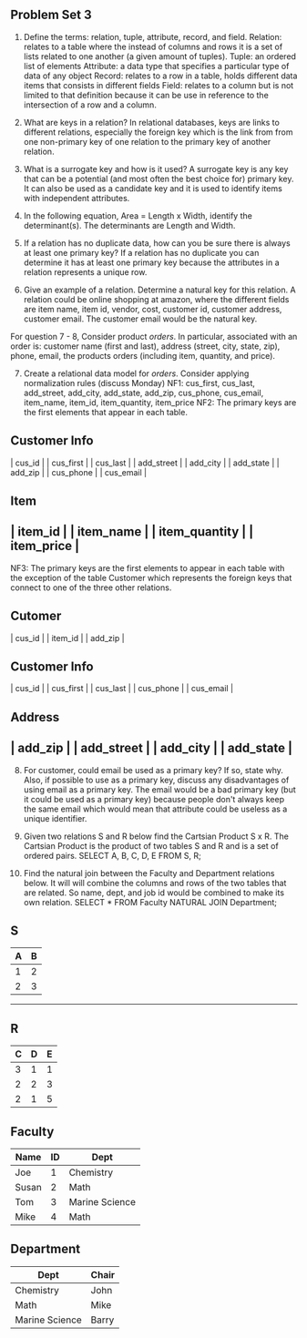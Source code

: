 ## Problem Set 3 

1. Define the terms: relation, tuple, attribute, record, and field.
Relation: relates to a table where the instead of columns and rows it is a set of lists related to one another (a given amount of tuples).
Tuple: an ordered list of elements
Attribute: a data type that specifies a particular type of data of any object
Record: relates to a row in a table, holds different data items that consists in different fields
Field: relates to a column but is not limited to that definition because it can be use in reference to the intersection of a row and a column.

2. What are keys in a relation?
In relational databases, keys are links to different relations, especially the foreign key which is the link from from one non-primary key of one relation to the primary key of another relation.

3. What is a surrogate key and how is it used?
A surrogate key is any key that can be a potential (and most often the best choice for) primary key. It can also be used as a candidate key and it is used to identify items with independent attributes.

4. In the following equation, Area = Length x Width, identify the determinant(s).
The determinants are Length and Width.

5. If a relation has no duplicate data, how can you be sure there is always at least one primary key?
If a relation has no duplicate you can determine it has at least one primary key because the attributes in a relation represents a unique row.

6. Give an example of a relation.  Determine a natural key for this relation.
A relation could be online shopping at amazon, where the different fields are item name, item id, vendor, cost, customer id, customer address, customer email. The customer email would be the natural key. 

  For question 7 - 8, Consider product *orders*.  In particular, associated with an order is: customer name (first and last), address (street, city, state, zip), phone, email, the products orders (including item, quantity, and price).  

7. Create a relational data model for *orders*.  Consider applying normalization rules (discuss Monday)
NF1: cus_first, cus_last, add_street, add_city, add_state, add_zip, cus_phone, cus_email, item_name, item_id, item_quantity, item_price
NF2: The primary keys are the first elements that appear in each table.

Customer Info
--------
| cus_id |
| cus_first |
| cus_last |
| add_street |
| add_city |
| add_state |
| add_zip |
| cus_phone |
| cus_email |

Item
--------
| item_id |
| item_name |
| item_quantity |
| item_price |
--------------
NF3: The primary keys are the first elements to appear in each table with the exception of the table Customer which represents the foreign keys that connect to one of the three other relations.

Cutomer
-------
| cus_id |
| item_id |
| add_zip |

Customer Info
------------
| cus_id |
| cus_first |
| cus_last |
| cus_phone |
| cus_email |

Address
--------
| add_zip |
| add_street |
| add_city |
| add_state |
------------

8. For customer, could email be used as a primary key?  If so, state why.  Also, if possible to use as a primary key, discuss any disadvantages of using email as a primary key.
The email would be a bad primary key (but it could be used as a primary key) because people don't always keep the same email which would mean that attribute could be useless as a unique identifier.

9. Given two relations S and R below find the Cartsian Product S x R. 
The Cartsian Product is the product of two tables S and R and is a set of ordered pairs.
SELECT A, B, C, D, E FROM S, R;

10. Find the natural join between the Faculty and Department relations below.
It will will combine the columns and rows of the two tables that are related. So name, dept, and job id would be combined to make its own relation.
SELECT * FROM  Faculty NATURAL JOIN Department;

S
--------------
| A | B |
|---|---|
| 1 | 2 |
| 2 | 3 |
---------

R
------------
| C | D | E |
|---|---|---|
| 3 | 1 | 1 |
| 2 | 2 | 3 |
| 2 | 1 | 5 |



Faculty
--------------
| Name | ID | Dept |
|-------|----|----------------|
| Joe | 1 | Chemistry |
| Susan | 2 | Math |
| Tom | 3 | Marine Science |
| Mike | 4 | Math |


Department
------------
| Dept | Chair  |
|---|---|
| Chemistry | John |
| Math | Mike |
| Marine Science | Barry |
